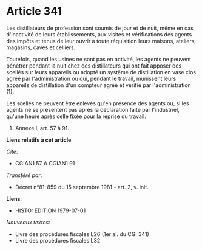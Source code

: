# Article 341

Les distillateurs de profession sont soumis de jour et de nuit, même en cas d'inactivité de leurs établissements, aux visites
et vérifications des agents des impôts et tenus de leur ouvrir à toute réquisition leurs maisons, ateliers, magasins, caves
et celliers.

Toutefois, quand les usines ne sont pas en activité, les agents ne peuvent pénétrer pendant la nuit chez des distillateurs
qui ont fait apposer des scellés sur leurs appareils ou adopté un système de distillation en vase clos agréé par
l'administration ou qui, pendant le travail, munissent leurs appareils de distillation d'un compteur agréé et vérifié par
l'administration (1).

Les scellés ne peuvent être enlevés qu'en présence des agents ou, si les agents ne se présentent pas après la déclaration
faite par l'industriel, qu'une heure après celle fixée pour la reprise du travail.

1)  Annexe I, art. 57 à 91.

**Liens relatifs à cet article**

_Cite_:

  - CGIAN1 57 A CGIAN1 91

_Transféré par_:

  - Décret n°81-859 du 15 septembre 1981 - art. 2, v. init.

**Liens**:

  - HISTO: EDITION 1979-07-01

_Nouveaux textes_:

  - Livre des procédures fiscales L26 (1er al. du CGI 341)
  - Livre des procédures fiscales L32
